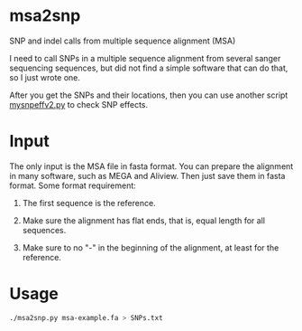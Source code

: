 # msa2snp
SNP and indel calls from multiple sequence alignment (MSA)

I need to call SNPs in a multiple sequence alignment from several sanger sequencing sequences, but did not find a simple software that can do that, so I just wrote one.

After you get the SNPs and their locations, then you can use another script [mysnpeffv2.py](https://github.com/pinbo/gene_manual_annotation) to check SNP effects.

# Input

The only input is the MSA file in fasta format. You can prepare the alignment in many software, such as MEGA and Aliview. Then just save them in fasta format. Some format requirement:

1. The first sequence is the reference.

1. Make sure the alignment has flat ends, that is, equal length for all sequences.

1. Make sure to no "-" in the beginning of the alignment, at least for the reference.

# Usage

```sh
./msa2snp.py msa-example.fa > SNPs.txt
```
